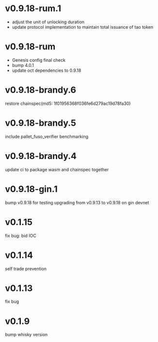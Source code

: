 # v0.9.18-rum.1

- adjust the unit of unlocking duration
- update protocol implementation to maintain total issuance of tao token

# v0.9.18-rum

- Genesis config final check
- bump 4.0.1
- update oct dependencies to 0.9.18

# v0.9.18-brandy.6

restore chainspec(md5: 1f01956368f036fe6d279ac19d78fa30)

# v0.9.18-brandy.5

include pallet_fuso_verifier benchmarking

# v0.9.18-brandy.4

update ci to package wasm and chainspec together

# v0.9.18-gin.1

bump v0.9.18 for testing upgrading from v0.9.13 to v0.9.18 on gin devnet

# v0.1.15

fix bug: bid IOC

# v0.1.14

self trade prevention

# v0.1.13

fix bug

# v0.1.9

bump whisky version
